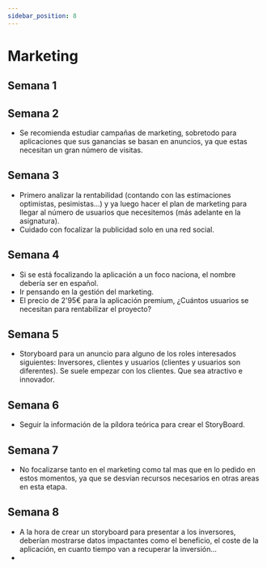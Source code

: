 ```yaml
---
sidebar_position: 8
---
```


# Marketing

## Semana 1

## Semana 2
- Se recomienda estudiar campañas de marketing, sobretodo para aplicaciones que sus ganancias se basan en anuncios, ya que estas necesitan un gran número de visitas.

## Semana 3
- Primero analizar la rentabilidad (contando con las estimaciones optimistas, pesimistas...) y ya luego hacer el plan de marketing para llegar al número de usuarios que necesitemos (más adelante en la asignatura).
- Cuidado con focalizar la publicidad solo en una red social. 

## Semana 4
- Si se está focalizando la aplicación a un foco naciona, el nombre debería ser en español.
- Ir pensando en la gestión del marketing.
- El precio de 2'95€ para la aplicación premium, ¿Cuántos usuarios se necesitan para rentabilizar el proyecto?

## Semana 5
- Storyboard para un anuncio para alguno de los roles interesados siguientes: Inversores, clientes y usuarios (clientes y usuarios son diferentes). Se suele empezar con los clientes. Que sea atractivo e innovador.

## Semana 6
- Seguir la información de la píldora teórica para crear el StoryBoard.

## Semana 7
- No focalizarse tanto en el marketing como tal mas que en lo pedido en estos momentos, ya que se desvían recursos necesarios en otras areas en esta etapa.

## Semana 8
- A la hora de crear un storyboard para presentar a los inversores, deberían mostrarse datos impactantes como el beneficio, el coste de la aplicación, en cuanto tiempo van a recuperar la inversión...
- 